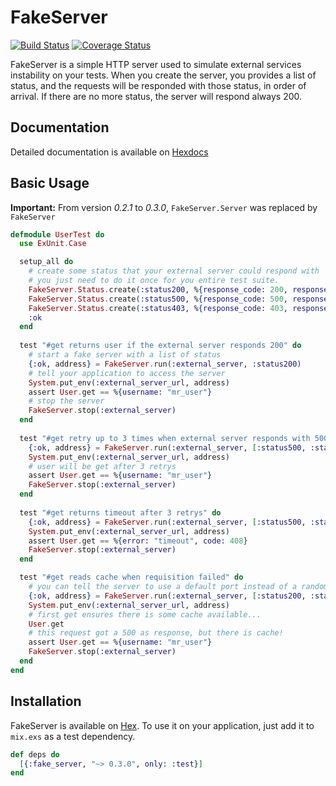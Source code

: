 # FakeServer
[![Build Status](https://travis-ci.org/bernardolins/fake_server.svg?branch=master)](https://travis-ci.org/bernardolins/fake_server)
[![Coverage Status](https://coveralls.io/repos/github/bernardolins/fake_server/badge.svg?branch=master)](https://coveralls.io/github/bernardolins/fake_server?branch=master)

FakeServer is a simple HTTP server used to simulate external services instability on your tests. When you create the server, you provides a list of status, and the requests will be responded with those status, in order of arrival. If there are no more status, the server will respond always 200.

## Documentation
Detailed documentation is available on [Hexdocs](https://hexdocs.pm/fake_server/0.3.0)

## Basic Usage

**Important:** From version *0.2.1* to *0.3.0*, `FakeServer.Server` was replaced by `FakeServer`

```elixir
defmodule UserTest do
  use ExUnit.Case

  setup_all do
    # create some status that your external server could respond with
    # you just need to do it once for you entire test suite.
    FakeServer.Status.create(:status200, %{response_code: 200, response_body: ~s<"username": "mr_user">})
    FakeServer.Status.create(:status500, %{response_code: 500, response_body: ~s<"error": "internal server error">})
    FakeServer.Status.create(:status403, %{response_code: 403, response_body: ~s<"error": "forbidden">})
    :ok
  end
  
  test "#get returns user if the external server responds 200" do
    # start a fake server with a list of status
    {:ok, address} = FakeServer.run(:external_server, :status200)
    # tell your application to access the server
    System.put_env(:external_server_url, address)
    assert User.get == %{username: "mr_user"}
    # stop the server
    FakeServer.stop(:external_server)
  end
  
  test "#get retry up to 3 times when external server responds with 500" do
    {:ok, address} = FakeServer.run(:external_server, [:status500, :status500, :status500, :status200])
    System.put_env(:external_server_url, address)
    # user will be get after 3 retrys
    assert User.get == %{username: "mr_user"}
    FakeServer.stop(:external_server)
  end
  
  test "#get returns timeout after 3 retrys" do
    {:ok, address} = FakeServer.run(:external_server, [:status500, :status500, :status500, :status500])
    System.put_env(:external_server_url, address)
    assert User.get == %{error: "timeout", code: 408}
    FakeServer.stop(:external_server)
  end

  test "#get reads cache when requisition failed" do
    # you can tell the server to use a default port instead of a random one
    {:ok, address} = FakeServer.run(:external_server, [:status200, :status500], %{port: 5000})
    System.put_env(:external_server_url, address)
    # first get ensures there is some cache available...
    User.get
    # this request got a 500 as response, but there is cache!
    assert User.get == %{username: "mr_user"}
    FakeServer.stop(:external_server)
  end
end
```

## Installation

FakeServer is available on [Hex](https://hex.pm/packages/fake_server/0.3.0). To use it on your application, just add it to `mix.exs` as a test dependency.

```elixir
def deps do
  [{:fake_server, "~> 0.3.0", only: :test}]
end
```
